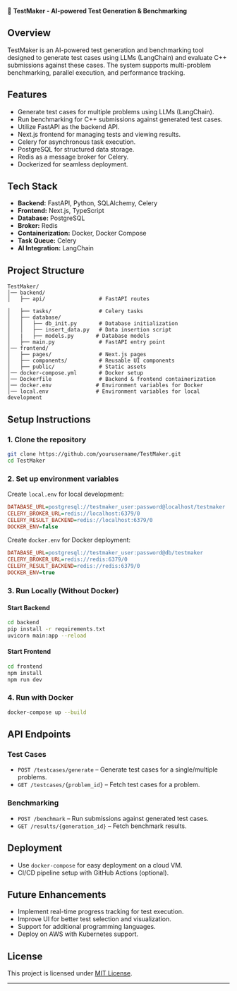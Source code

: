 🚀 **TestMaker - AI-powered Test Generation & Benchmarking**

## Overview

TestMaker is an AI-powered test generation and benchmarking tool designed to generate test cases using LLMs (LangChain) and evaluate C++ submissions against these cases. The system supports multi-problem benchmarking, parallel execution, and performance tracking.

## Features

- Generate test cases for multiple problems using LLMs (LangChain).
- Run benchmarking for C++ submissions against generated test cases.
- Utilize FastAPI as the backend API.
- Next.js frontend for managing tests and viewing results.
- Celery for asynchronous task execution.
- PostgreSQL for structured data storage.
- Redis as a message broker for Celery.
- Dockerized for seamless deployment.

## Tech Stack

- **Backend:** FastAPI, Python, SQLAlchemy, Celery
- **Frontend:** Next.js, TypeScript
- **Database:** PostgreSQL
- **Broker:** Redis
- **Containerization:** Docker, Docker Compose
- **Task Queue:** Celery
- **AI Integration:** LangChain

## Project Structure

```
TestMaker/
│── backend/
│   ├── api/                 # FastAPI routes

│   ├── tasks/               # Celery tasks
│   ├── database/
│   │   ├── db_init.py       # Database initialization
│   │   ├── insert_data.py   # Data insertion script
│   |   ├── models.py       # Database models
│   ├── main.py              # FastAPI entry point
│── frontend/
│   ├── pages/               # Next.js pages
│   ├── components/          # Reusable UI components
│   ├── public/              # Static assets
│── docker-compose.yml       # Docker setup
│── Dockerfile               # Backend & frontend containerization
│── docker.env              # Environment variables for Docker
│── local.env               # Environment variables for local development
```

## Setup Instructions

### **1. Clone the repository**

```bash
git clone https://github.com/yourusername/TestMaker.git
cd TestMaker
```

### **2. Set up environment variables**

Create `local.env` for local development:

```ini
DATABASE_URL=postgresql://testmaker_user:password@localhost/testmaker
CELERY_BROKER_URL=redis://localhost:6379/0
CELERY_RESULT_BACKEND=redis://localhost:6379/0
DOCKER_ENV=false
```

Create `docker.env` for Docker deployment:

```ini
DATABASE_URL=postgresql://testmaker_user:password@db/testmaker
CELERY_BROKER_URL=redis://redis:6379/0
CELERY_RESULT_BACKEND=redis://redis:6379/0
DOCKER_ENV=true
```

### **3. Run Locally (Without Docker)**

#### **Start Backend**

```bash
cd backend
pip install -r requirements.txt
uvicorn main:app --reload
```

#### **Start Frontend**

```bash
cd frontend
npm install
npm run dev
```

### **4. Run with Docker**

```bash
docker-compose up --build
```

## API Endpoints

### **Test Cases**

- `POST /testcases/generate` – Generate test cases for a single/multiple problems.
- `GET /testcases/{problem_id}` – Fetch test cases for a problem.

### **Benchmarking**

- `POST /benchmark` – Run submissions against generated test cases.
- `GET /results/{generation_id}` – Fetch benchmark results.

## Deployment

- Use `docker-compose` for easy deployment on a cloud VM.
- CI/CD pipeline setup with GitHub Actions (optional).

## Future Enhancements

- Implement real-time progress tracking for test execution.
- Improve UI for better test selection and visualization.
- Support for additional programming languages.
- Deploy on AWS with Kubernetes support.

## License

This project is licensed under [MIT License](LICENSE).

---


